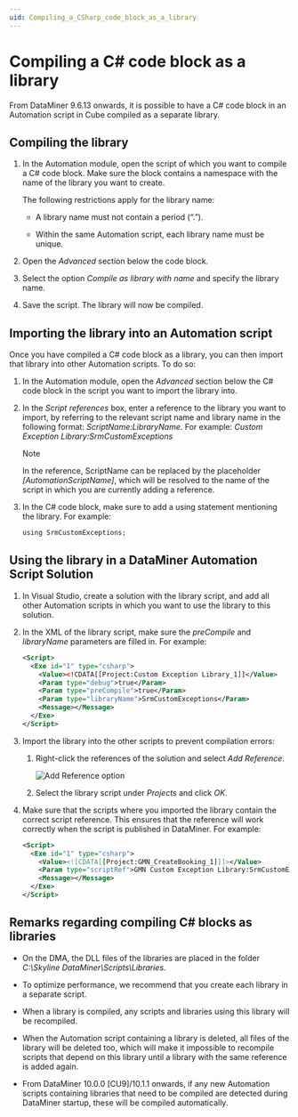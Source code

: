 ```yaml
---
uid: Compiling_a_CSharp_code_block_as_a_library
---
```


# Compiling a C# code block as a library

From DataMiner 9.6.13 onwards, it is possible to have a C# code block in an Automation script in Cube compiled as a separate library.

## Compiling the library

1. In the Automation module, open the script of which you want to compile a C# code block. Make sure the block contains a namespace with the name of the library you want to create.

   The following restrictions apply for the library name:

   - A library name must not contain a period (“.”).

   - Within the same Automation script, each library name must be unique.

1. Open the *Advanced* section below the code block.

1. Select the option *Compile as library with name* and specify the library name.

1. Save the script. The library will now be compiled.

## Importing the library into an Automation script

Once you have compiled a C# code block as a library, you can then import that library into other Automation scripts. To do so:

1. In the Automation module, open the *Advanced* section below the C# code block in the script you want to import the library into.

1. In the *Script references* box, enter a reference to the library you want to import, by referring to the relevant script name and library name in the following format: *ScriptName:LibraryName*. For example: *Custom Exception Library:SrmCustomExceptions*

   > [!NOTE]
   > In the reference, ScriptName can be replaced by the placeholder *\[AutomationScriptName\]*, which will be resolved to the name of the script in which you are currently adding a reference.

1. In the C# code block, make sure to add a using statement mentioning the library. For example:

   ```txt
   using SrmCustomExceptions;
   ```

## Using the library in a DataMiner Automation Script Solution

1. In Visual Studio, create a solution with the library script, and add all other Automation scripts in which you want to use the library to this solution.

1. In the XML of the library script, make sure the *preCompile* and *libraryName* parameters are filled in. For example:

   ```xml
   <Script>
     <Exe id="1" type="csharp">
       <Value><!CDATA[[Project:Custom Exception Library_1]]</Value>
       <Param type="debug">true</Param>
       <Param type="preCompile">true</Param>
       <Param type="libraryName">SrmCustomExceptions</Param>
       <Message></Message>
     </Exe>
   </Script>
   ```

1. Import the library into the other scripts to prevent compilation errors:

   1. Right-click the references of the solution and select *Add Reference*.

      ![Add Reference option](~/user-guide/images/AutomationAddReference.png)

   1. Select the library script under *Projects* and click *OK*.

1. Make sure that the scripts where you imported the library contain the correct script reference. This ensures that the reference will work correctly when the script is published in DataMiner. For example:

   ```xml
   <Script>
     <Exe id="1" type="csharp">
       <Value><![CDATA[[Project:GMN_CreateBooking_1]]]></Value>
       <Param type="scriptRef">GMN Custom Exception Library:SrmCustomExceptions</Param>
       <Message></Message>
     </Exe>
   </Script>
   ```

## Remarks regarding compiling C# blocks as libraries

- On the DMA, the DLL files of the libraries are placed in the folder *C:\\Skyline DataMiner\\Scripts\\Libraries*.

- To optimize performance, we recommend that you create each library in a separate script.

- When a library is compiled, any scripts and libraries using this library will be recompiled.

- When the Automation script containing a library is deleted, all files of the library will be deleted too, which will make it impossible to recompile scripts that depend on this library until a library with the same reference is added again.

- From DataMiner 10.0.0 \[CU9\]/10.1.1 onwards, if any new Automation scripts containing libraries that need to be compiled are detected during DataMiner startup, these will be compiled automatically.

